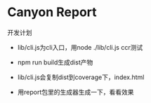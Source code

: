 # Canyon Report

开发计划
- lib/cli.js为cli入口，用node ./lib/cli.js ccr测试
- npm run build生成dist产物
- lib/cli.js会复制dist到coverage下，index.html


- 用report包里的生成器生成一下，看看效果
